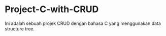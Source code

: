# Project-C-with-CRUD

Ini adalah sebuah projek CRUD dengan bahasa C yang menggunakan data structure tree.
